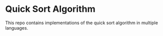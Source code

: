 # Quick Sort Algorithm

This repo contains implementations of the quick sort algorithm in multiple languages.
